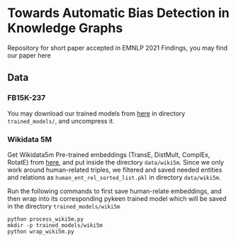 # Towards Automatic Bias Detection in Knowledge Graphs
Repository for short paper accepted in EMNLP 2021 Findings, you may find our paper here

## Data
### FB15K-237
You may download our trained models from [here](https://polybox.ethz.ch/index.php/s/pLp8Bmp9abrytIQ) in directory `trained_models/`, and uncompress it.

### Wikidata 5M
Get Wikidata5m Pre-trained embeddings (TransE, DistMult, ComplEx, RotatE) from [here](https://graphvite.io/docs/latest/pretrained_model.html), and put inside the directory `data/wiki5m`. Since we only work around human-related triples, we filtered and saved needed entities and relations as `human_ent_rel_sorted_list.pkl` in directory `data/wiki5m`. 

Run the following commands to first save human-relate embeddings, and then wrap into its corresponding pykeen trained model which will be saved in the directory `trained_models/wiki5m`
```
python process_wiki5m.py
mkdir -p trained_models/wiki5m
python wrap_wiki5m.py
```
